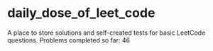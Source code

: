 # daily_dose_of_leet_code

A place to store solutions and self-created tests for basic LeetCode questions. Problems completed so far: 46
